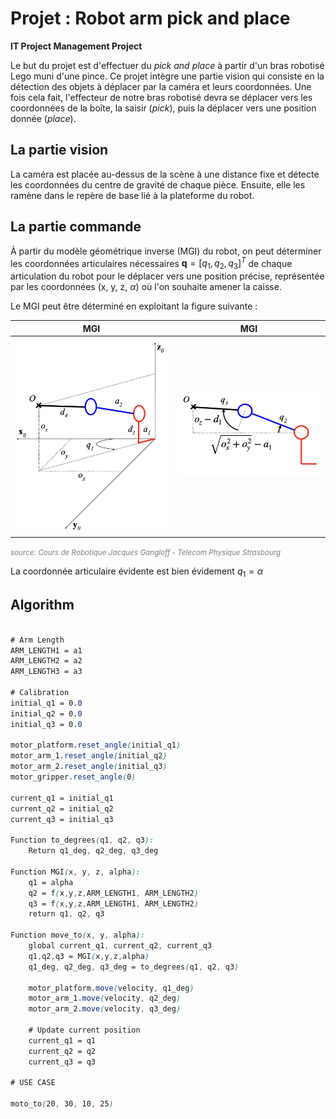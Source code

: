 # Projet : Robot arm pick and place

**IT Project Management Project**

Le but du projet est d'effectuer du *pick and place* à partir d'un bras robotisé Lego muni d'une pince. Ce projet intègre une partie vision qui consiste en la détection des objets à déplacer par la caméra et leurs coordonnées. Une fois cela fait, l'effecteur de notre bras robotisé devra se déplacer vers les coordonnées de la boîte, la saisir (*pick*), puis la déplacer vers une position donnée (*place*).

## La partie vision

La caméra est placée au-dessus de la scène à une distance fixe et détecte les coordonnées du centre de gravité de chaque pièce. Ensuite, elle les ramène dans le repère de base lié à la plateforme du robot.

## La partie commande

À partir du modèle géométrique inverse (MGI) du robot, on peut déterminer les coordonnées articulaires nécessaires $\mathbf{q} = [q_1, q_2, q_3]^T$ de chaque articulation du robot pour le déplacer vers une position précise, représentée par les coordonnées (x, y, z, $\alpha$) où l'on souhaite amener la caisse.

Le MGI peut être déterminé en exploitant la figure suivante :



| MGI | MGI |
|:------------------:|:------------------:|
| ![Description de l'image 1](mgi_1.png) | ![Description de l'image 2](mgi_2.png) |

<span style="color:gray"><small>*source: Cours de Robotique Jacques Gangloff - Telecom Physique Strasbourg*</small></span>

La coordonnée articulaire évidente est bien évidement $q_1 = \alpha$

## Algorithm

```scss

# Arm Length
ARM_LENGTH1 = a1
ARM_LENGTH2 = a2
ARM_LENGTH3 = a3

# Calibration
initial_q1 = 0.0
initial_q2 = 0.0
initial_q3 = 0.0

motor_platform.reset_angle(initial_q1)
motor_arm_1.reset_angle(initial_q2)
motor_arm_2.reset_angle(initial_q3)
motor_gripper.reset_angle(0)

current_q1 = initial_q1
current_q2 = initial_q2
current_q3 = initial_q3

Function to_degrees(q1, q2, q3):
    Return q1_deg, q2_deg, q3_deg

Function MGI(x, y, z, alpha):
    q1 = alpha
    q2 = f(x,y,z,ARM_LENGTH1, ARM_LENGTH2)
    q3 = f(x,y,z,ARM_LENGTH1, ARM_LENGTH2)
    return q1, q2, q3

Function move_to(x, y, alpha):
    global current_q1, current_q2, current_q3
    q1,q2,q3 = MGI(x,y,z,alpha)
    q1_deg, q2_deg, q3_deg = to_degrees(q1, q2, q3)

    motor_platform.move(velocity, q1_deg)
    motor_arm_1.move(velocity, q2_deg)
    motor_arm_2.move(velocity, q3_deg)

    # Update current position
    current_q1 = q1
    current_q2 = q2
    current_q3 = q3

# USE CASE

moto_to(20, 30, 10, 25)

```
